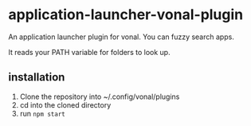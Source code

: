 # application-launcher-vonal-plugin
An application launcher plugin for vonal.
You can fuzzy search apps.

It reads your PATH variable for folders to look up.

## installation

1. Clone the repository into ~/.config/vonal/plugins
2. cd into the cloned directory
3. run `npm start`
